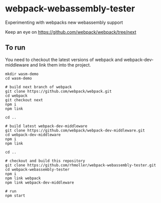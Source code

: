 # webpack-webassembly-tester
Experimenting with webpacks new webassembly support

Keep an eye on https://github.com/webpack/webpack/tree/next

## To run

You need to checkout the latest versions of webpack and webpack-dev-middleware and link them into the project.

```commandline
mkdir wasm-demo
cd wasm-demo

# build next branch of webpack
git clone https://github.com/webpack/webpack.git
cd webpack
git checkout next
npm i
npm link

cd ..

# build latest webpack-dev-middleware
git clone https://github.com/webpack/webpack-dev-middleware.git
cd webpack-dev-middleware
npm i
npm link

cd ..

# checkout and build this repository
git clone https://github.com/rhmoller/webpack-webassembly-tester.git
cd webpack-webassembly-tester
npm i
npm link webpack
npm link webpack-dev-middleware

# run
npm start
```
